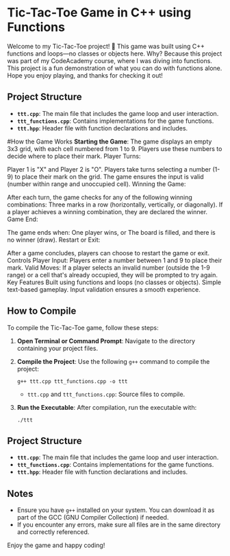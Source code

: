 # Tic-Tac-Toe Game in C++ using Functions
 Welcome to my Tic-Tac-Toe project! 🎉 This game was built using C++ functions and loops—no classes or objects here. Why? Because this project was part of my CodeAcademy course, where I was diving into functions.  This project is a fun demonstration of what you can do with functions alone. Hope you enjoy playing, and thanks for checking it out!

## Project Structure
- **`ttt.cpp`**: The main file that includes the game loop and user interaction.
- **`ttt_functions.cpp`**: Contains implementations for the game functions.
- **`ttt.hpp`**: Header file with function declarations and includes.

#How the Game Works
**Starting the Game**:
The game displays an empty 3x3 grid, with each cell numbered from 1 to 9.
Players use these numbers to decide where to place their mark.
Player Turns:

Player 1 is "X" and Player 2 is "O".
Players take turns selecting a number (1-9) to place their mark on the grid.
The game ensures the input is valid (number within range and unoccupied cell).
Winning the Game:

After each turn, the game checks for any of the following winning combinations:
Three marks in a row (horizontally, vertically, or diagonally).
If a player achieves a winning combination, they are declared the winner.
Game End:

The game ends when:
One player wins, or
The board is filled, and there is no winner (draw).
Restart or Exit:

After a game concludes, players can choose to restart the game or exit.
Controls
Player Input:
Players enter a number between 1 and 9 to place their mark.
Valid Moves:
If a player selects an invalid number (outside the 1-9 range) or a cell that's already occupied, they will be prompted to try again.
Key Features
Built using functions and loops (no classes or objects).
Simple text-based gameplay.
Input validation ensures a smooth experience.



## How to Compile

To compile the Tic-Tac-Toe game, follow these steps:

1. **Open Terminal or Command Prompt**: Navigate to the directory containing your project files.

2. **Compile the Project**: Use the following `g++` command to compile the project:

    ```
    g++ ttt.cpp ttt_functions.cpp -o ttt
    ```

    - `ttt.cpp` and `ttt_functions.cpp`: Source files to compile.
   

3. **Run the Executable**: After compilation, run the executable with:

    ```
    ./ttt
    ```

## Project Structure
- **`ttt.cpp`**: The main file that includes the game loop and user interaction.
- **`ttt_functions.cpp`**: Contains implementations for the game functions.
- **`ttt.hpp`**: Header file with function declarations and includes.

## Notes
- Ensure you have `g++` installed on your system. You can download it as part of the GCC (GNU Compiler Collection) if needed.
- If you encounter any errors, make sure all files are in the same directory and correctly referenced.

Enjoy the game and happy coding!
